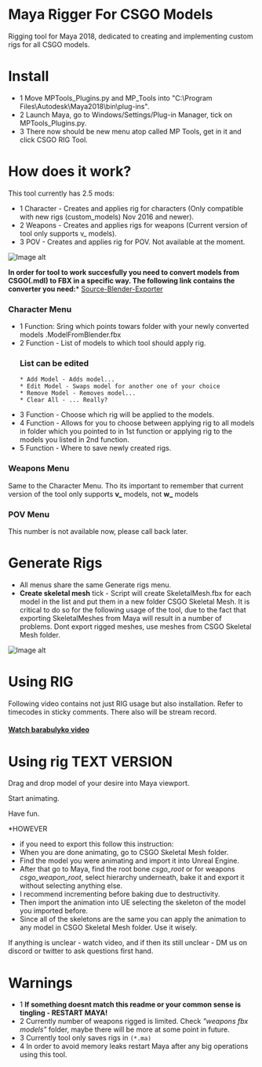 # Maya Rigger For CSGO Models
Rigging tool for Maya 2018, dedicated to creating and implementing custom rigs for all CSGO models.

# Install
- 1 Move MPTools_Plugins.py and MP_Tools into "C:\Program Files\Autodesk\Maya2018\bin\plug-ins".
- 2 Launch Мауа, go to Windows/Settings/Plug-in Manager, tick on MPTools_Plugins.py.
- 3 There now should be new menu atop called MP Tools, get in it and click CSGO RIG Tool.

# How does it work?
This tool currently has 2.5 mods:
  * 1 Character - Creates and applies rig for characters (Only compatible with new rigs (custom_models) Nov 2016 and newer).
  * 2 Weapons - Creates and applies rigs for weapons (Current version of tool only supports v_ models).
  * 3 POV - Creates and applies rig for POV. Not available at the moment. 
  
![Image alt](https://github.com/mpsterprod/Maya-CSGO-Rigger/raw/master/misc/tool.jpg)
  
**In order for tool to work succesfully you need to convert models from CSGO(.mdl) to FBX in a specific way.
The following link contains the converter you need:*** [Source-Blender-Exporter](https://github.com/mpsterprod/Source-Blender-Exporter)
### Character Menu
- 1 Function: Sring which points towars folder with your newly converted models .ModelFromBlender.fbx
- 2 Function - List of models to which tool should apply rig.
  ### List can be edited
  ```
  * Add Model - Adds model...
  * Edit Model - Swaps model for another one of your choice
  * Remove Model - Removes model...
  * Clear All - ... Really?
  ```
- 3 Function - Choose which rig will be applied to the models.
- 4 Function - Allows for you to choose between applying rig to all models in folder which you pointed to in 1st function or applying rig to the models you listed in 2nd function. 
- 5 Function - Where to save newly created rigs.

### Weapons Menu
Same to the Character Menu.
Tho its important to remember that current version of the tool only supports **v_** models, not **w_**  models

### POV Menu
This number is not available now, please call back later. 

# Generate Rigs
+ All menus share the same Generate rigs menu.
+ **Create skeletal mesh** tick - Script will create SkeletalMesh.fbx for each model in the list and put them in a new folder CSGO Skeletal Mesh.
It is critical to do so for the following usage of the tool, due to the fact that exporting SkeletalMeshes from Maya will result in a number of problems.
Dont export rigged meshes, use meshes from CSGO Skeletal Mesh folder. 

![Image alt](https://github.com/mpsterprod/Maya-CSGO-Rigger/raw/master/misc/tool_generate.jpg)

# Using RIG
Following video contains not just RIG usage but also installation. Refer to timecodes in sticky comments. There also will be stream record.
#### [Watch barabulyko video](https://youtu.be/aix00aXFJVw)

# Using rig TEXT VERSION
Drag and drop model of your desire into Maya viewport.

Start animating.

Have fun.

*HOWEVER

- if you need to export this follow this instruction:
- When you are done animating, go to CSGO Skeletal Mesh folder.
- Find the model you were animating and import it into Unreal Engine.
- After that go to Maya, find the root bone *csgo_root* or for weapons *csgo_weapon_root*, select hierarchy underneath, bake it and export it without selecting anything else.
- I recommend incrementing before baking due to destructivity. 
- Then import the animation into UE selecting the skeleton of the model you imported before.
- Since all of the skeletons are the same you can apply the animation to any model in CSGO Skeletal Mesh folder. Use it wisely. 

If anything is unclear - watch video, and if then its still unclear - DM us on discord or twitter to ask questions first hand.

# Warnings
+ 1 **If something doesnt match this readme or your common sense is tingling - RESTART MAYA!**
+ 2 Currently number of weapons rigged is limited. Check *"weapons fbx models"* folder, maybe there will be more at some point in future.
+ 3 Currently tool only saves rigs in  ```(*.ma)```
+ 4 In order to avoid memory leaks restart Maya after any big operations using this tool.
